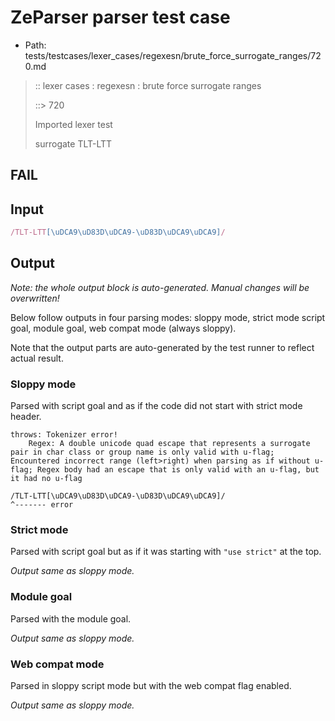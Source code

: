 # ZeParser parser test case

- Path: tests/testcases/lexer_cases/regexesn/brute_force_surrogate_ranges/720.md

> :: lexer cases : regexesn : brute force surrogate ranges
>
> ::> 720
>
> Imported lexer test
>
> surrogate TLT-LTT

## FAIL

## Input

`````js
/TLT-LTT[\uDCA9\uD83D\uDCA9-\uD83D\uDCA9\uDCA9]/
`````

## Output

_Note: the whole output block is auto-generated. Manual changes will be overwritten!_

Below follow outputs in four parsing modes: sloppy mode, strict mode script goal, module goal, web compat mode (always sloppy).

Note that the output parts are auto-generated by the test runner to reflect actual result.

### Sloppy mode

Parsed with script goal and as if the code did not start with strict mode header.

`````
throws: Tokenizer error!
    Regex: A double unicode quad escape that represents a surrogate pair in char class or group name is only valid with u-flag; Encountered incorrect range (left>right) when parsing as if without u-flag; Regex body had an escape that is only valid with an u-flag, but it had no u-flag

/TLT-LTT[\uDCA9\uD83D\uDCA9-\uD83D\uDCA9\uDCA9]/
^------- error
`````

### Strict mode

Parsed with script goal but as if it was starting with `"use strict"` at the top.

_Output same as sloppy mode._

### Module goal

Parsed with the module goal.

_Output same as sloppy mode._

### Web compat mode

Parsed in sloppy script mode but with the web compat flag enabled.

_Output same as sloppy mode._
